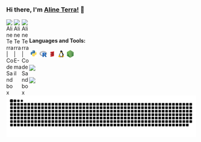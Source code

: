 ### Hi there, I'm [Aline Terra!](https://github.com/alinetleitao) 👋

<a link href="https://www.alineterra.com">
  <img align="left" alt="Aline Terra | CodeSandbox" width="20px" src="https://github.com/alinetleitao/GitAline/blob/main/assets/site.png" />
</a>
<a href="mailto:contato@alineterra.com">
  <img align="left" alt="Aline Terra | E-mail" width="21px" src="https://github.com/alinetleitao/GitAline/blob/main/assets/email.png" />
</a>
<a href="https://www.linkedin.com/in/alinetleitao/">
  <img align="left" alt="Aline Terra | CodeSandbox" width="20px" src="https://github.com/alinetleitao/GitAline/blob/main/assets/linkedin.png" />
</a>
<br />
<br />

**Languages and Tools:**  

<code><img height="23" src="https://raw.githubusercontent.com/github/explore/80688e429a7d4ef2fca1e82350fe8e3517d3494d/topics/python/python.png"></code>
<code><img height="20" src="https://raw.githubusercontent.com/github/explore/80688e429a7d4ef2fca1e82350fe8e3517d3494d/topics/r/r.png"></code>
<code><img height="20" src="https://raw.githubusercontent.com/github/explore/80688e429a7d4ef2fca1e82350fe8e3517d3494d/topics/scala/scala.png"></code>
<code><img height="20" src="https://raw.githubusercontent.com/github/explore/5c058a388828bb5fde0bcafd4bc867b5bb3f26f3/topics/linux/linux.png"></code>
<code><img height="20" src="https://raw.githubusercontent.com/github/explore/5c058a388828bb5fde0bcafd4bc867b5bb3f26f3/topics/nodejs/nodejs.png"></code>

<p href="https://github-readme-stats.vercel.app/api?username=alinetleitao&show_icons=true&theme=synthwave&hide_title=true">
  <img align="center" src="https://github-readme-stats.vercel.app/api?username=alinetleitao&show_icons=true&theme=synthwave&hide_title=true" />
</p>

<p href="https://github.com/anuraghazra/github-readme-stats">
  <img align="center" src="https://github-readme-stats.anuraghazra1.vercel.app/api/top-langs/?username=alinetleitao&layout=compact&theme=material-palenight" />
</p>

<img align="left" alt="Aline Terra | CodeSandbox" width="600px" src="https://raw.githubusercontent.com/Platane/snk/output/github-contribution-grid-snake.svg"/>
